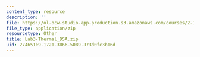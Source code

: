 ```yaml
---
content_type: resource
description: ''
file: https://ol-ocw-studio-app-production.s3.amazonaws.com/courses/2-14-analysis-and-design-of-feedback-control-systems-spring-2014/274651e9172130665089373d0fc3b16d_Lab3-Thermal_DSA.zip
file_type: application/zip
resourcetype: Other
title: Lab3-Thermal_DSA.zip
uid: 274651e9-1721-3066-5089-373d0fc3b16d
---
```

